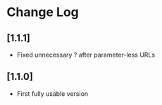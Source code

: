 # Change Log

## [1.1.1]
- Fixed unnecessary ? after parameter-less URLs

## [1.1.0]
- First fully usable version

